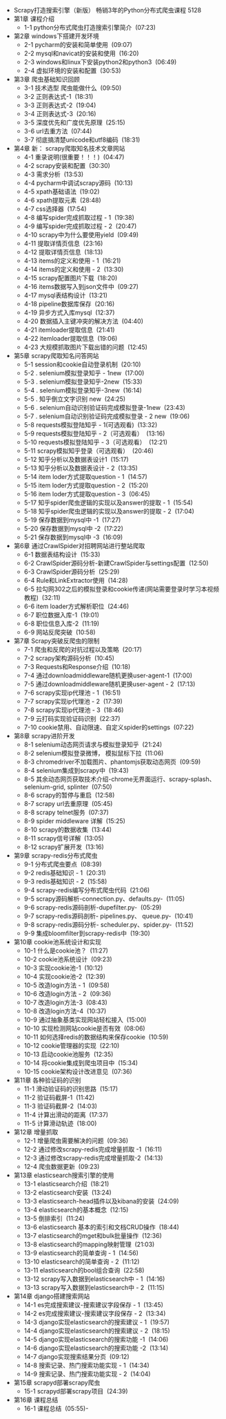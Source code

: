- Scrapy打造搜索引擎（新版） 畅销3年的Python分布式爬虫课程 5128
- 第1章 课程介绍
	- 1-1 python分布式爬虫打造搜索引擎简介  (07:23)
- 第2章 windows下搭建开发环境
	- 2-1 pycharm的安装和简单使用  (09:07)
	- 2-2 mysql和navicat的安装和使用  (16:20)
	- 2-3 windows和linux下安装python2和python3  (06:49)
	- 2-4 虚拟环境的安装和配置  (30:53)
- 第3章 爬虫基础知识回顾
	- 3-1 技术选型 爬虫能做什么  (09:50)
	- 3-2 正则表达式-1  (18:31)
	- 3-3 正则表达式-2  (19:04)
	- 3-4 正则表达式-3  (20:16)
	- 3-5 深度优先和广度优先原理  (25:15)
	- 3-6 url去重方法  (07:44)
	- 3-7 彻底搞清楚unicode和utf8编码  (18:31)
- 第4章 新： scrapy爬取知名技术文章网站
	- 4-1 重录说明(很重要！！！)  (04:47)
	- 4-2 scrapy安装和配置  (30:30)
	- 4-3 需求分析  (13:53)
	- 4-4 pycharm中调试scrapy源码  (10:13)
	- 4-5 xpath基础语法  (19:02)
	- 4-6 xpath提取元素  (28:48)
	- 4-7 css选择器  (17:54)
	- 4-8 编写spider完成抓取过程 - 1  (19:38)
	- 4-9 编写spider完成抓取过程 - 2  (20:47)
	- 4-10 scrapy中为什么要使用yield  (09:49)
	- 4-11 提取详情页信息  (23:16)
	- 4-12 提取详情页信息  (18:13)
	- 4-13 items的定义和使用 - 1  (16:21)
	- 4-14 items的定义和使用 - 2  (13:30)
	- 4-15 scrapy配置图片下载  (18:20)
	- 4-16 items数据写入到json文件中  (09:27)
	- 4-17 mysql表结构设计  (13:21)
	- 4-18 pipeline数据库保存  (20:16)
	- 4-19 异步方式入库mysql  (12:37)
	- 4-20 数据插入主键冲突的解决方法  (04:40)
	- 4-21 itemloader提取信息  (21:41)
	- 4-22 itemloader提取信息  (19:06)
	- 4-23 大规模抓取图片下载出错的问题  (12:45)
- 第5章 scrapy爬取知名问答网站
	- 5-1 session和cookie自动登录机制  (20:10)
	- 5-2 . selenium模拟登录知乎 - 1new  (17:00)
	- 5-3 . selenium模拟登录知乎-2new  (15:33)
	- 5-4 . selenium模拟登录知乎-3new  (16:14)
	- 5-5 . 知乎倒立文字识别 new  (24:25)
	- 5-6 . selenium自动识别验证码完成模拟登录-1new  (23:43)
	- 5-7 . selenium自动识别验证码完成模拟登录 - 2 new  (19:06)
	- 5-8 requests模拟登陆知乎 - 1(可选观看)  (13:32)
	- 5-9 requests模拟登陆知乎 - 2（可选观看）  (13:16)
	- 5-10 requests模拟登陆知乎 - 3（可选观看）  (12:21)
	- 5-11 scrapy模拟知乎登录（可选观看）  (20:46)
	- 5-12 知乎分析以及数据表设计1  (15:17)
	- 5-13 知乎分析以及数据表设计 - 2  (13:35)
	- 5-14 item loder方式提取question - 1  (14:57)
	- 5-15 item loder方式提取question - 2  (15:20)
	- 5-16 item loder方式提取question - 3  (06:45)
	- 5-17 知乎spider爬虫逻辑的实现以及answer的提取 - 1  (15:54)
	- 5-18 知乎spider爬虫逻辑的实现以及answer的提取 - 2  (17:04)
	- 5-19 保存数据到mysql中 -1  (17:27)
	- 5-20 保存数据到mysql中 -2  (17:22)
	- 5-21 保存数据到mysql中 -3  (16:09)
- 第6章 通过CrawlSpider对招聘网站进行整站爬取
	- 6-1 数据表结构设计  (15:33)
	- 6-2 CrawlSpider源码分析-新建CrawlSpider与settings配置  (12:50)
	- 6-3 CrawlSpider源码分析  (25:29)
	- 6-4 Rule和LinkExtractor使用  (14:28)
	- 6-5 拉勾网302之后的模拟登录和cookie传递(网站需要登录时学习本视频教程)  (32:11)
	- 6-6 item loader方式解析职位  (24:46)
	- 6-7 职位数据入库-1  (19:01)
	- 6-8 职位信息入库-2  (11:19)
	- 6-9 网站反爬突破  (10:58)
- 第7章 Scrapy突破反爬虫的限制
	- 7-1 爬虫和反爬的对抗过程以及策略  (20:17)
	- 7-2 scrapy架构源码分析  (10:45)
	- 7-3 Requests和Response介绍  (10:18)
	- 7-4 通过downloadmiddleware随机更换user-agent-1  (17:00)
	- 7-5 通过downloadmiddleware随机更换user-agent - 2  (17:13)
	- 7-6 scrapy实现ip代理池 - 1  (16:51)
	- 7-7 scrapy实现ip代理池 - 2  (17:39)
	- 7-8 scrapy实现ip代理池 - 3  (18:46)
	- 7-9 云打码实现验证码识别  (22:37)
	- 7-10 cookie禁用、自动限速、自定义spider的settings  (07:22)
- 第8章 scrapy进阶开发
	- 8-1 selenium动态网页请求与模拟登录知乎  (21:24)
	- 8-2 selenium模拟登录微博， 模拟鼠标下拉  (11:06)
	- 8-3 chromedriver不加载图片、phantomjs获取动态网页  (09:59)
	- 8-4 selenium集成到scrapy中  (19:43)
	- 8-5 其余动态网页获取技术介绍-chrome无界面运行、scrapy-splash、selenium-grid, splinter  (07:50)
	- 8-6 scrapy的暂停与重启  (12:58)
	- 8-7 scrapy url去重原理  (05:45)
	- 8-8 scrapy telnet服务  (07:37)
	- 8-9 spider middleware 详解  (15:25)
	- 8-10 scrapy的数据收集  (13:44)
	- 8-11 scrapy信号详解  (13:05)
	- 8-12 scrapy扩展开发  (13:16)
- 第9章 scrapy-redis分布式爬虫
	- 9-1 分布式爬虫要点  (08:39)
	- 9-2 redis基础知识 - 1  (20:31)
	- 9-3 redis基础知识 - 2  (15:58)
	- 9-4 scrapy-redis编写分布式爬虫代码  (21:06)
	- 9-5 scrapy源码解析-connection.py、defaults.py-  (11:05)
	- 9-6 scrapy-redis源码剖析-dupefilter.py-  (05:29)
	- 9-7 scrapy-redis源码剖析- pipelines.py、 queue.py-  (10:41)
	- 9-8 scrapy-redis源码分析- scheduler.py、spider.py-  (11:52)
	- 9-9 集成bloomfilter到scrapy-redis中  (19:30)
- 第10章 cookie池系统设计和实现
	- 10-1 什么是cookie池？  (11:27)
	- 10-2 cookie池系统设计  (09:23)
	- 10-3 实现cookie池-1  (10:12)
	- 10-4 实现cookie池-2  (12:39)
	- 10-5 改造login方法 - 1  (09:58)
	- 10-6 改造login方法 - 2  (09:36)
	- 10-7 改造login方法-3  (08:43)
	- 10-8 改造login方法-4  (10:37)
	- 10-9 通过抽象基类实现网站轻松接入  (15:00)
	- 10-10 实现检测网站cookie是否有效  (08:06)
	- 10-11 如何选择redis的数据结构来保存cookie  (10:59)
	- 10-12 cookie管理器的实现  (22:10)
	- 10-13 启动cookie池服务  (12:35)
	- 10-14 将cookie集成到爬虫项目中  (15:34)
	- 10-15 cookie架构设计改进意见  (07:36)
- 第11章 各种验证码的识别
	- 11-1 滑动验证码的识别思路  (15:17)
	- 11-2 验证码截屏-1  (11:42)
	- 11-3 验证码截屏-2  (14:03)
	- 11-4 计算出滑动的距离  (17:37)
	- 11-5 计算滑动轨迹  (18:00)
- 第12章 增量抓取
	- 12-1 增量爬虫需要解决的问题  (09:36)
	- 12-2 通过修改scrapy-redis完成增量抓取 -1  (16:11)
	- 12-3 通过修改scrapy-redis完成增量抓取-2  (14:13)
	- 12-4 爬虫数据更新  (09:23)
- 第13章 elasticsearch搜索引擎的使用
	- 13-1 elasticsearch介绍  (18:21)
	- 13-2 elasticsearch安装  (13:24)
	- 13-3 elasticsearch-head插件以及kibana的安装  (24:09)
	- 13-4 elasticsearch的基本概念  (12:15)
	- 13-5 倒排索引  (11:24)
	- 13-6 elasticsearch 基本的索引和文档CRUD操作  (18:44)
	- 13-7 elasticsearch的mget和bulk批量操作  (12:36)
	- 13-8 elasticsearch的mapping映射管理  (21:03)
	- 13-9 elasticsearch的简单查询 - 1  (14:56)
	- 13-10 elasticsearch的简单查询 - 2  (11:12)
	- 13-11 elasticsearch的bool组合查询  (22:58)
	- 13-12 scrapy写入数据到elasticsearch中 - 1  (14:16)
	- 13-13 scrapy写入数据到elasticsearch中 - 2  (11:15)
- 第14章 django搭建搜索网站
	- 14-1 es完成搜索建议-搜索建议字段保存 - 1  (13:45)
	- 14-2 es完成搜索建议-搜索建议字段保存 - 2  (13:34)
	- 14-3 django实现elasticsearch的搜索建议 - 1  (19:57)
	- 14-4 django实现elasticsearch的搜索建议 - 2  (18:15)
	- 14-5 django实现elasticsearch的搜索功能 -1  (14:06)
	- 14-6 django实现elasticsearch的搜索功能 -2  (13:14)
	- 14-7 django实现搜索结果分页  (09:12)
	- 14-8 搜索记录、热门搜索功能实现 - 1  (14:34)
	- 14-9 搜索记录、热门搜索功能实现 - 2  (14:04)
- 第15章 scrapyd部署scrapy爬虫
	- 15-1 scrapyd部署scrapy项目  (24:39)
- 第16章 课程总结
	- 16-1 课程总结  (05:55)-